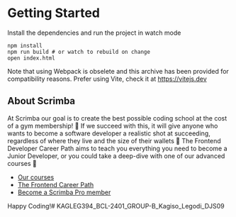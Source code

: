 # Getting Started
Install the dependencies and run the project in watch mode
```
npm install
npm run build # or watch to rebuild on change
open index.html
```
Note that using Webpack is obselete and this archive has been provided
for compatibility reasons. Prefer using Vite, check it at https://vitejs.dev
## About Scrimba

At Scrimba our goal is to create the best possible coding school at the cost of a gym membership! 💜
If we succeed with this, it will give anyone who wants to become a software developer a realistic shot at succeeding, regardless of where they live and the size of their wallets 🎉
The Frontend Developer Career Path aims to teach you everything you need to become a Junior Developer, or you could take a deep-dive with one of our advanced courses 🚀



- [Our courses](https://scrimba.com/allcourses)
- [The Frontend Career Path](https://scrimba.com/learn/frontend)
- [Become a Scrimba Pro member](https://scrimba.com/pricing)

Happy Coding!# KAGLEG394_BCL-2401_GROUP-B_Kagiso_Legodi_DJS09

